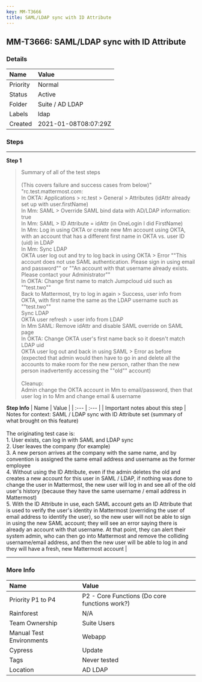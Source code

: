 ```yaml
---
key: MM-T3666
title: SAML/LDAP sync with ID Attribute
---
```


## MM-T3666: SAML/LDAP sync with ID Attribute

### Details

| Name     | Value                |
| :------- | :------------------- |
| Priority | Normal               |
| Status   | Active               |
| Folder   | Suite / AD LDAP      |
| Labels   | ldap                 |
| Created  | 2021-01-08T08:07:29Z |

### Steps

<hr/>

**Step 1**

> <article>Summary of all of the test steps<br /><br />(This covers failure and success cases from below)" "rc.test.mattermost.com:<br />In OKTA: Applications &gt; rc.test &gt; General &gt; Attributes (idAttr already set up with user.firstName)<br />In Mm: SAML &gt; Override SAML bind data with AD/LDAP information: true<br />In Mm: SAML &gt; ID Attribute = idAttr (in OneLogin I did FirstName)<br />In Mm: Log in using OKTA or create new Mm account using OKTA, with an account that has a different first name in OKTA vs. user ID (uid) in LDAP<br />In Mm: Sync LDAP<br />OKTA user log out and try to log back in using OKTA &gt; Error ""This account does not use SAML authentication. Please sign in using email and password"" or ""An account with that username already exists. Please contact your Administrator""<br />In OKTA: Change first name to match Jumpcloud uid such as ""test.two""<br />Back to Mattermost, try to log in again &gt; Success, user info from OKTA, with first name the same as the LDAP username such as ""test.two""<br />Sync LDAP<br />OKTA user refresh &gt; user info from LDAP<br />In Mm SAML: Remove idAttr and disable SAML override on SAML page<br />In OKTA: Change OKTA user's first name back so it doesn't match LDAP uid<br />OKTA user log out and back in using SAML &gt; Error as before (expected that admin would then have to go in and delete all the accounts to make room for the new person, rather than the new person inadvertently accessing the ""old"" account)<br /><br />Cleanup:<br />Admin change the OKTA account in Mm to email/password, then that user log in to Mm and change email &amp; username</article>

**Step Info**
| Name | Value |
| :--- | :--- |
| Important notes about this step | Notes for context: SAML / LDAP sync with ID Attribute set (summary of what brought on this feature)    <br /><br />The originating test case is:<br />1. User exists, can log in with SAML and LDAP sync<br />2. User leaves the company (for example)<br />3. A new person arrives at the company with the same name, and by convention is assigned the same email address and username as the former employee<br />4. Without using the ID Attribute, even if the admin deletes the old and creates a new account for this user in SAML / LDAP, if nothing was done to change the user in Mattermost, the new user will log in and see all of the old user's history (because they have the same username / email address in Mattermost)<br />5. With the ID Attribute in use, each SAML account gets an ID Attribute that is used to verify the user's identity in Mattermost (overriding the user of email address to identify the user), so the new user will not be able to sign in using the new SAML account; they will see an error saying there is already an account with that username. At that point, they can alert their system admin, who can then go into Mattermost and remove the colliding username/email address, and then the new user will be able to log in and they will have a fresh, new Mattermost account |

<hr/>

### More Info

| Name                     | Value                                         |
| :----------------------- | :-------------------------------------------- |
| Priority P1 to P4        | P2 - Core Functions (Do core functions work?) |
| Rainforest               | N/A                                           |
| Team Ownership           | Suite Users                                   |
| Manual Test Environments | Webapp                                        |
| Cypress                  | Update                                        |
| Tags                     | Never tested                                  |
| Location                 | AD LDAP                                       |
